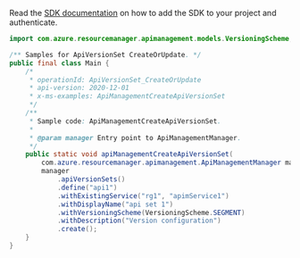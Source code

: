 Read the [SDK documentation](https://github.com/Azure/azure-sdk-for-java/blob/azure-resourcemanager-apimanagement_1.0.0-beta.2/sdk/apimanagement/azure-resourcemanager-apimanagement/README.md) on how to add the SDK to your project and authenticate.

```java
import com.azure.resourcemanager.apimanagement.models.VersioningScheme;

/** Samples for ApiVersionSet CreateOrUpdate. */
public final class Main {
    /*
     * operationId: ApiVersionSet_CreateOrUpdate
     * api-version: 2020-12-01
     * x-ms-examples: ApiManagementCreateApiVersionSet
     */
    /**
     * Sample code: ApiManagementCreateApiVersionSet.
     *
     * @param manager Entry point to ApiManagementManager.
     */
    public static void apiManagementCreateApiVersionSet(
        com.azure.resourcemanager.apimanagement.ApiManagementManager manager) {
        manager
            .apiVersionSets()
            .define("api1")
            .withExistingService("rg1", "apimService1")
            .withDisplayName("api set 1")
            .withVersioningScheme(VersioningScheme.SEGMENT)
            .withDescription("Version configuration")
            .create();
    }
}
```
